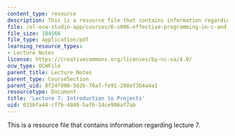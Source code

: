 ```yaml
---
content_type: resource
description: This is a resource file that contains information regarding lecture 7.
file: /ol-ocw-studio-app/courses/6-s096-effective-programming-in-c-and-c-january-iap-2014/015bfa44cf7b48405afb14ce986af7ab_MIT6_S096IAP14_Lecture7.pdf
file_size: 184566
file_type: application/pdf
learning_resource_types:
- Lecture Notes
license: https://creativecommons.org/licenses/by-nc-sa/4.0/
ocw_type: OCWFile
parent_title: Lecture Notes
parent_type: CourseSection
parent_uid: 8f24f800-582b-70a7-fe91-288ef3b4a4a1
resourcetype: Document
title: 'Lecture 7: Introduction to Projects'
uid: 015bfa44-cf7b-4840-5afb-14ce986af7ab
---
```

This is a resource file that contains information regarding lecture 7.